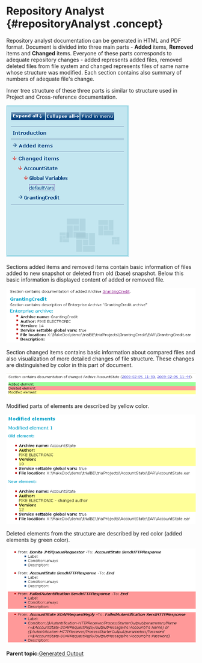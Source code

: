 # Repository Analyst {#repositoryAnalyst .concept}

Repository analyst documentation can be generated in HTML and PDF format. Document is divided into three main parts - **Added** items, **Removed** items and **Changed** items. Everyone of these parts corresponds to adequate repository changes - added represents added files, removed deleted files from file system and changed represents files of same name whose structure was modified. Each section contains also summary of numbers of adequate file's change.

Inner tree structure of these three parts is similar to structure used in Project and Cross-reference documentation.

![Screenshot of HTML documentation menu](image/repositoryAnalystDocumentationNavigation.png "Example of HTML navigation")

Sections added items and removed items contain basic information of files added to new snapshot or deleted from old \(base\) snapshot. Below this basic information is displayed content of added or removed file.

![Screenshot of description of added item](image/repositoryAnalystDocumentationAddedItem.png "Description of added item")

Section changed items contains basic information about compared files and also visualization of more detailed changes of file structure. These changes are distinguished by color in this part of document.

![Screenshot of description of changed item](image/repositoryAnalystDocumentationChangedItem.png "Description of changed item")

Modified parts of elements are described by yellow color.

![Screenshot of visualization of modified parts of element](image/repositoryAnalystDocumentationModifiedElement.png "Visualization of modified parts of element")

Deleted elements from the structure are described by red color \(added elements by green color\).

![Screenshot of visualization of deleted parts of element](image/repositoryAnalystDocumentationDeletedElement.png "Visualization of deleted parts of element")

**Parent topic:**[Generated Output](../../../modules/rita/output/index.md)

